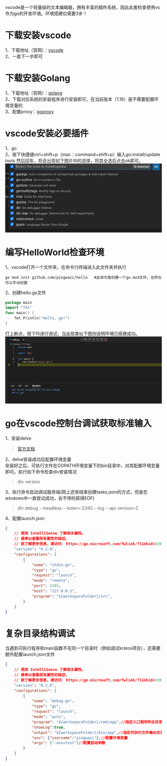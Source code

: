 vscode是一个轻量级的文本编辑器，拥有丰富的插件系统，因此此套检查使用vs作为go的开发环境。环境搭建仅需要3步！

# 下载安装vscode

1、下载地址（官网）：[vscode](https://code.visualstudio.com/)  
2、一直下一步即可

# 下载安装Golang
1、下载地址（官网）：[golang](https://golang.google.cn/dl/)  
2、下载对应系统的安装程序进行安装即可，在当前版本（1.16）是不需要配置环境变量的  
3、配置proxy：[goproxy](https://github.com/goproxy/goproxy.cn)

# vscode安装必要插件
1、go  
2、按下快捷键ctrl+shift+p（mac：command+shift+p）输入go:install/update tools  然后回车，将会出现如下图片中的选择，将其全选后点击ok即可。  
![安装go的工具](../img/2021070701.png)

# 编写HelloWorld检查环境
1、vscode打开一个文件夹，在命令行终端进入此文件夹并执行  
```shell
go mod init github.com/pingwazi/hello   #此命令是创建一个go.mod文件，当然也可以手动创建
```
2、创建hello.go文件  
```go
package main
import "fmt"
func main() {
    fmt.Println("Hello, go!")
}
```
打上断点，按下f5进行调试，当出现类似下图则说明环境已搭建成功。
![环境搭建成功.png](../img/2021070702.png)

# go在vscode控制台调试获取标准输入
1、安装delve  
> [官方文档](https://github.com/go-delve/delve)

2、delve安装成功后配置环境变量  
安装好之后，可执行文件在GOPATH环境变量下的bin目录中，对其配置环境变量即可。执行如下命令检查dlv安装情况    
> dlv version

3、执行命令启动调试服务端(网上还有结束创建tasks.json的方式，但是在windows中一直尝试成功，会不停的获得EOF)
>dlv debug --headless --listen=:2345 --log --api-version=2

4、配置launch.json
```json
{
    // 使用 IntelliSense 了解相关属性。 
    // 悬停以查看现有属性的描述。
    // 欲了解更多信息，请访问: https://go.microsoft.com/fwlink/?linkid=830387
    "version": "0.2.0",
    "configurations": [
        {
            "name": "stdin-go",
            "type": "go",
            "request": "launch",
            "mode": "remote",
            "port": 2345,
            "host": "127.0.0.1",
            "program": "${workspaceFolder}/src",
        }
    ]
}
```

# 复杂目录结构调试
当遇到可执行程序和main函数不在同一个目录时（例如调试kratos项目），还需要额外配置launch.json文件
```json
{
    // 使用 IntelliSense 了解相关属性。 
    // 悬停以查看现有属性的描述。
    // 欲了解更多信息，请访问: https://go.microsoft.com/fwlink/?linkid=830387
    "version": "0.2.0",
    "configurations": [
        {
            "name": "debug-go",
            "type": "go",
            "request": "launch",
            "mode": "auto",
            "program": "${workspaceFolder}/cmd/app",//指定入口程序所在目录
            "showLog":true,
            "output": "${workspaceFolder}/bin/app",//指定可执行文件输出目录
            "env": {"username":"pingwazi"},//配置环境变量
            "args": ["-env=test"]//配置启动参数
        }
    ]
}
```
